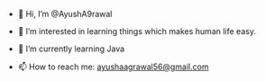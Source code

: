 - 👋 Hi, I’m @AyushA9rawal
- 👀 I’m interested in learning things which makes human life easy.
- 🌱 I’m currently learning Java

- 📫 How to reach me: ayushaagrawal56@gmail.com


